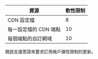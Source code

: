 
| 資源 | 軟性限制 |
| --- | --- |
| CDN 設定檔 |8 |
| 每一設定檔的 CDN 端點 |10 |
| 每個端點的自訂網域 |10 |

開啟支援票證來要求訂用帳戶彈性限制的更新。



<!--HONumber=Nov16_HO3-->


